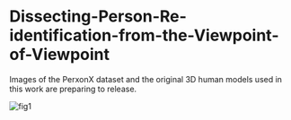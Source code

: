 # Dissecting-Person-Re-identification-from-the-Viewpoint-of-Viewpoint
Images of the PerxonX dataset and the original 3D human models used in this work are preparing to release.

![fig1](https://github.com/sxzrt/Dissecting-Person-Re-identification-from-the-Viewpoint-of-Viewpoint/blob/master/images/fig1.jpg)  


